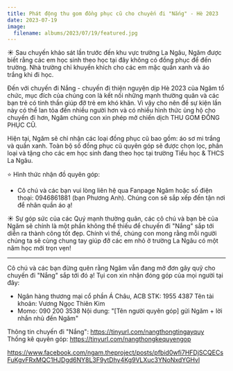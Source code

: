 ```yaml
---
title: Phát động thu gom đồng phục cũ cho chuyến đi "Nắng" - Hè 2023
date: 2023-07-19
image:
  filename: albums/2023/07/19/featured.jpg
---
```


☀️ Sau chuyến khảo sát lần trước đến khu vực trường La Ngâu, Ngăm được biết rằng các em học sinh theo học tại đây không có đồng phục để đến trường. Nhà trường chỉ khuyến khích cho các em mặc quần xanh và áo trắng khi đi học.

Đến với chuyến đi Nắng - chuyến đi thiện nguyện dịp Hè 2023 của Ngăm tổ chức, mục đích của chúng con là kết nối những mạnh thường quân và các bạn trẻ có tinh thần giúp đỡ trẻ em khó khăn. Vì vậy cho nên để sự kiện lần này có thể lan tỏa đến nhiều người hơn và có nhiều hình thức ủng hộ cho chuyến đi hơn, Ngăm chúng con xin phép mở chiến dịch THU GOM ĐỒNG PHỤC CŨ.

Hiện tại, Ngăm sẽ chỉ nhận các loại đồng phục cũ bao gồm: áo sơ mi trắng và quần xanh. Toàn bộ số đồng phục cũ quyên góp sẽ được chọn lọc, phân loại và tặng cho các em học sinh đang theo học tại trường Tiểu học & THCS La Ngâu.

⭐️ Hình thức nhận đồ quyên góp:
- Cô chú và các bạn vui lòng liên hệ qua Fanpage Ngăm hoặc số điện thoại: 0946861881 (bạn Phương Anh). Chúng con sẽ sắp xếp đến tận nơi để nhân quần áo ạ!

☀️ Sự góp sức của các Quý mạnh thường quân, các cô chú và bạn bè của Ngăm sẽ chính là một phần không thể thiếu để chuyến đi "Nắng" sắp tới diễn ra thành công tốt đẹp. Chính vì thế, chúng con mong rằng mỗi người chúng ta sẽ cùng chung tay giúp đỡ các em nhỏ ở trường La Ngâu có một năm học mới trọn vẹn!
_______
Cô chú và các bạn đừng quên rằng Ngăm vẫn đang mở đơn gây quỹ cho chuyến đi "Nắng"  sắp tới đó ạ! Tụi con xin nhận đóng góp của mọi người tại đây:
- Ngân hàng thương mại cổ phần Á Châu, ACB
  STK: 1955 4387
  Tên tài khoản: Vương Ngọc Thiên Kim
- Momo: 090 200 3538
  Nội dung: "[Tên người quyên góp] gửi Ngăm + lời nhắn nhủ đến Ngăm"

Thông tin chuyến đi "Nắng":  https://tinyurl.com/nangthongtingayquy  
Thống kê quyên góp: https://tinyurl.com/nangthongkequyengop 

https://www.facebook.com/ngam.theproject/posts/pfbid0wfi7HFDjSCQECsFuKgvFRxMQC1HJDgd6NY8L3F9ytDhy4Kg9VLXuc3YNoNxdYGHvl
